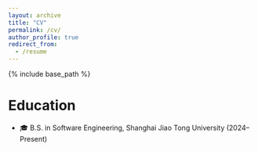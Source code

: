 ```yaml
---
layout: archive
title: "CV"
permalink: /cv/
author_profile: true
redirect_from:
  - /resume
---
```


{% include base_path %}

# Education

- 🎓 B.S. in Software Engineering, Shanghai Jiao Tong University (2024–Present)

<!-- # Work experience -->
<!---->
<!-- - Spring 2024: Academic Pages Collaborator -->
<!---->
<!--   - GitHub University -->
<!--   - Duties includes: Updates and improvements to template -->
<!--   - Supervisor: The Users -->
<!---->
<!-- - Fall 2015: Research Assistant -->
<!---->
<!--   - GitHub University -->
<!--   - Duties included: Merging pull requests -->
<!--   - Supervisor: Professor Hub -->
<!---->
<!-- - Summer 2015: Research Assistant -->
<!--   - GitHub University -->
<!--   - Duties included: Tagging issues -->
<!--   - Supervisor: Professor Git -->
<!---->
<!-- # Skills -->
<!---->
<!-- ```java -->
<!-- throw new UnsupportedOperationException; -->
<!-- ``` -->

<!-- - Skill 1 -->
<!-- - Skill 2 -->
<!--   - Sub-skill 2.1 -->
<!--   - Sub-skill 2.2 -->
<!--   - Sub-skill 2.3 -->
<!-- - Skill 3 -->

<!-- # Publications -->
<!---->
<!-- ```java -->
<!-- throw new UnsupportedOperationException; -->
<!-- ``` -->

<!-- ====== -->
<!--   <ul>{% for post in site.publications reversed %} -->
<!--     {% include archive-single-cv.html %} -->
<!--   {% endfor %}</ul> -->
<!--    -->
<!-- Talks -->
<!-- ====== -->
<!--   <ul>{% for post in site.talks reversed %} -->
<!--     {% include archive-single-talk-cv.html  %} -->
<!--   {% endfor %}</ul> -->
<!--    -->

<!-- # Teaching -->
<!---->
<!-- ```java -->
<!-- throw new UnsupportedOperationException; -->
<!-- ``` -->

<!-- ====== -->
<!--   <ul>{% for post in site.teaching reversed %} -->
<!--     {% include archive-single-cv.html %} -->
<!--   {% endfor %}</ul> -->
<!--    -->

<!-- # Service and leadership -->
<!---->
<!-- ```java -->
<!-- throw new UnsupportedOperationException; -->
<!-- ``` -->

<!-- ====== -->
<!-- * Currently signed in to 43 different slack teams -->
